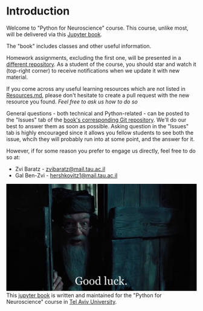 # Introduction

Welcome to "Python for Neuroscience" course.
This course, unlike most, will be delivered via this [Jupyter book](https://jupyterbook.org/intro.html).

The "book" includes classes and other useful information.

Homework assignments, excluding the first one, will be presented in a [different repository](https://github.com/sagol-python-for-neuroscientists/course_site_2021.git). As a student of the course, you should star and watch it (top-right corner) to receive notifications when we update it with new material.

If you come across any useful learning resources which are not listed in [Resources.md](source/resources.md), please don't hesitate to create a pull request with the new resource you found. *Feel free to ask us how to do so*

General questions - both technical and Python-related - can be posted to the "Issues" tab of the [book's corresponding Git repository](https://github.com/sagol-python-for-neuroscientists/textbook.git). We'll do our best to answer them as soon as possible.
Asking question in the "Issues" tab is highly encouraged since it allows you fellow students to see both the issue, whcih they will probably run into at some point, and the answer for it.

However, if for some reason you prefer to engage us directly, feel free to do so at:
- Zvi Baratz - [zvibaratz@mail.tau.ac.il](zvibaratz@mail.tau.ac.il)
- Gal Ben-Zvi - [hershkovitz1@mail.tau.ac.il](hershkovitz1@mail.tau.ac.il)

![good luck](good_luck.jpg)
This [jupyter book](https://jupyterbook.org/intro.html) is written and
maintained for the "Python for Neuroscience" course in
[Tel Aviv University](https://english.tau.ac.il/).